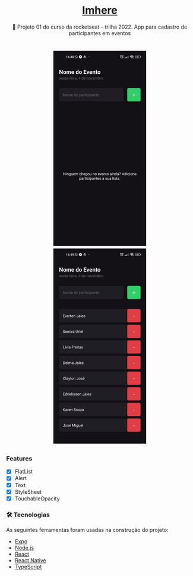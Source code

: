 <h1 align="center">
    <a href="https://pt-br.reactjs.org/"> Imhere</a>
</h1>
<p align="center">🚀 Projeto 01 do curso da rocketseat - trilha 2022.
App para cadastro de participantes em eventos
</p>

<h1 align="center">
  <img alt="NextLevelWeek" title="#NextLevelWeek" src="./printscreen/screen_1.jpeg" width="250" height="524"/>
  <img alt="NextLevelWeek" title="#NextLevelWeek" src="./printscreen/screen_2.jpeg" width="250" height="524"/>
</h1>

### Features

- [x] FlatList
- [x] Alert
- [x] Text
- [x] StyleSheet
- [x] TouchableOpacity

### 🛠 Tecnologias

As seguintes ferramentas foram usadas na construção do projeto:

- [Expo](https://expo.io/)
- [Node.js](https://nodejs.org/en/)
- [React](https://pt-br.reactjs.org/)
- [React Native](https://reactnative.dev/)
- [TypeScript](https://www.typescriptlang.org/)


